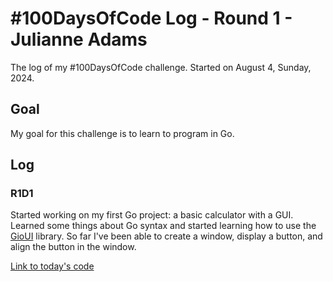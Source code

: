 # #100DaysOfCode Log - Round 1 - Julianne Adams

The log of my #100DaysOfCode challenge. Started on August 4, Sunday, 2024.

## Goal

My goal for this challenge is to learn to program in Go.

## Log

### R1D1

Started working on my first Go project: a basic calculator with a GUI.
Learned some things about Go syntax and started learning how to use the
[GioUI](https://gioui.org/doc/learn/get-started) library. So far I've been able
to create a window, display a button, and align the button in the window.

[Link to today's code](https://github.com/LeftySolara/go-calculator/tree/35c9b0b589644ea69bce4a567a028f1bc2a39d47)
